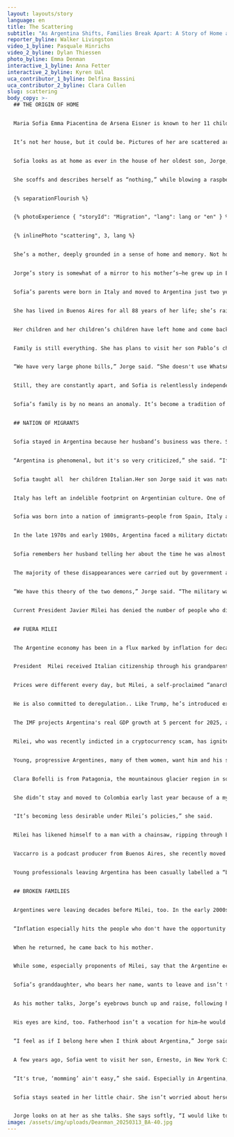 ```yaml
---
layout: layouts/story
language: en
title: The Scattering
subtitle: "As Argentina Shifts, Families Break Apart: A Story of Home and Migration"
reporter_byline: Walker Livingston
video_1_byline: Pasquale Hinrichs
video_2_byline: Dylan Thiessen
photo_byline: Emma Denman
interactive_1_byline: Anna Fetter
interactive_2_byline: Kyren Ual
uca_contributor_1_byline: Delfina Bassini
uca_contributor_2_byline: Clara Cullen
slug: scattering
body_copy: >-
  ## THE ORIGIN OF HOME


  Maria Sofia Emma Piacentina de Arsena Eisner is known to her 11 children and 34 grandchildren as Sofia. She doesn’t quite reach five feet tall, she’s quietly perched in an orange chair, rounded against the curvature of her spine. 


  It’s not her house, but it could be. Pictures of her are scattered around it, some with her hair long and brown, then short, now silver and wiry framing her face. There’s one photo on a yellow-tinted wall behind her. She’s standing tall with her late husband, Peter, as he fishes with one of their sons and a few of his children, their grandchildren. It’s about a decade old by its fray and color. 


  Sofia looks as at home as ever in the house of her oldest son, Jorge, in Chaleco, just outside the city limits of Buenos Aires. It’s picturesque. As she talks, she looks at the long pool through the tall window, teeming green grass and the tiniest breeze surrounding her, drifting into the house. She remembers the birth of all 11 of her children, meeting her 34 grandchildren (split right down the middle, 17 girls and 17 boys). 


  She scoffs and describes herself as “nothing,” while blowing a raspberry and looking off into the lush bushes bordering the pool. Not Argentine, not Italian, not one, not the other —but she’s the opposite of nothing.  


  {% separationFlourish %}


  {% photoExperience { "storyId": "Migration", "lang": lang or "en" } %}


  {% inlinePhoto "scattering", 3, lang %}


  She’s a mother, deeply grounded in a sense of home and memory. Not home as a place, but the type of home you might find in others, in family. You can see it in her face, the way it softens when she mentions the name of one of her kids or grandkids. 


  Jorge’s story is somewhat of a mirror to his mother’s—he grew up in European schools and ended up pursuing a graduate degree in the United States. And Sofia’s story is a common narrative: European immigrantion to Argentina during the 20th century. 


  Sofia’s parents were born in Italy and moved to Argentina just two years before she was born. She speaks Italian, but also Spanish. She switches between Italian, French, Spanish and English and asks her son to explain little words and turns of phrase for her.  


  She has lived in Buenos Aires for all 88 years of her life; she’s raised her children here, sent them to schools and watched them move to other countries. Her family has splintered.  


  Her children and her children’s children have left home and come back.But when they do return, another leaves. The grass is overgrown in her lofty home that once housed all of her children, sometimes four to a room.  


  Family is still everything. She has plans to visit her son Pablo’s children in Texas soon and attend a bar mitzvah. Sitting in her chair, she declined calls, hushing her children and grandchildren away, shaking her hands at her phone, like she was in the same room as them.  


  “We have very large phone bills,” Jorge said. “She doesn't use WhatsApp, she doesn't use the new technology. She talks with everybody lots of times, if they cannot come here. Some come here more than others.” 


  Still, they are constantly apart, and Sofia is relentlessly independent. The big, Italian families that she remembers from her adolescence in Buenos Aires are splintering—because of distrust in the economy, because of growing opportunity overseas, and because of simple wanderlust. Her children are doctors, geologists, engineers and more.   


  Sofia’s family is by no means an anomaly. It’s become a tradition of sorts for Argentines, especially those with European ancestry, to become displaced and scattered throughout the world in search of opportunity outside of their home country’s economic instability and high inflation rates. Even with a new government and some cuts to spending and privatization of national resources, Argentines are beginning to hope for better days while simultaneously holding their breath that stability may not come permanently, as crises of economy have repeated themselves time and time again. Families torn by economic instability may never come back together again. 


  ## NATION OF MIGRANTS


  Sofia stayed in Argentina because her husband’s business was there. She lived through La Guerra Sucia, “The Dirty War,” and the presidencies of Perón, Macri, and now Milei. None of it fazes her anymore.  


  “Argentina is phenomenal, but it's so very criticized,” she said. “If we have Milei, bye Milei, if we have Perón, well, of course, Perón was horrible.” 


  Sofia taught all  her children Italian.Her son Jorge said it was natural that the language was passed through his mother. When Sofia married her late husband, he had to learn it too. . 


  Italy has left an indelible footprint on Argentinian culture. One of the country’s most notable figures, former president and dictator Juan Perón, was of Italian ancestry. Argentina has been labeled a “crisol de razas,” or “crucible of races,” due to the  diverse ethnic makeup , including Europeans, Indigenous communitiesand immigrants from neighboring Latin American countries. But Argentina remains overwhelmingly European.  


  Sofia was born into a nation of immigrants—people from Spain, Italy and other western European countries came to Argentina after the First and Second World Wars. According to the 1914 census, 30 percent of the population was foreign-born, a number that continues to rise. . Between the 1850s and 1950s, 3.5 million Italians immigrated to Argentina. Today, 62 percent of Argentina’s population is of  Italian ancestry. Italian is the second most spoken language in the country after Spanish.  


  In the late 1970s and early 1980s, Argentina faced a military dictatorship known as the Dirty War. During this time, millions were kidnapped, murdered or forcibly disappeared by the government. Militia groups would often impersonate military officers to stop, detain, and kidnap Argentines on the street. According to the Archives of Terror, a collection of materials piecing together the narratives of the era’s abuse, 30,000 individuals disappeared, while thousands more murdered or imprisoned. 


  Sofia remembers her husband telling her about the time he was almost kidnapped by men dressed as military officers. And once, Jorge left rugby practice at his school one day and was stopped by military officers asking for his documents. He didn’t have any and explained that he had been on a long run that day and was let go. Still, he wonders what would have happened if they hadn’t let him go, if they were military officers, if he could have become one of the disappeared.  


  The majority of these disappearances were carried out by government actors, such as the Secretaría de Inteligencia del Estado (SIDE), but some were disappeared by guerrilla groups, such as the Argentine Anticommunist Alliance, known casually as the Triple A. 


  “We have this theory of the two demons,” Jorge said. “The military was one of the demons, but the terrorists were the other demons.” 


  Current President Javier Milei has denied the number of people who disappeared during the junta dictatorship, placing blame on leftist or Perónistmilitary groups instead. In his election victory speech in 2023, he said, “There were no 30,000.” Many proponents of denialism in Argentina claim that leftist terrorists and guerrilla groups caused a higher number of these disappearances. 


  ## FUERA MILEI


  The Argentine economy has been in a flux marked by inflation for decades. The IMF and Forbes Magazine have declared Argentina as the country with the most inflation in the world—especially after the country’s 2001 financial crisis. This cyclical pattern has led many Argentines towards fleeing the country — either on foot or with their passports, as they seek citizenship elsewhere through work, 


  President  Milei received Italian citizenship through his grandparents’ heritage this year. Many others have preceded and succeeded him in doing the same. Argentinians are seeking dual citizenship in high numbers, because of a decades-long distrust in the country’s economy and its inflation crisis. Even Milei sought Italian citizenship through his grandparents’ ancestry last year.


  Prices were different every day, but Milei, a self-proclaimed “anarcho-capitalist,” claims to have calmed the market, with inflation hitting a five-year low. This February, the inflation rate was 2.4 percent. His policies are perplexing, some in line with the populist right leaders of Hungary and Turkey in Central Europe and President Donald Trump in the U.S.  


  He is also committed to deregulation.. Like Trump, he’s introduced executive policies that weaken the government’s reach. He wants to take a “chainsaw” to bureaucracy, and has built up relationships with nationalist leaders, like Trump.


  The IMF projects Argentina's real GDP growth at 5 percent for 2025, according to their website. His administration has also secured congressional approval to negotiate a new loan with the IMF, aiming to strengthen the country's financial reserves and address currency challenges.  


  Milei, who was recently indicted in a cryptocurrency scam, has ignited large-scale pushback from Argentinians about his social policies and rollbacks of social security programs. Streets in Buenos Aires’ Congreso neighborhood, the governmental center of the city, are often laden with the words “Fuera Milei” or “Out Milei”. 


  Young, progressive Argentines, many of them women, want him and his social policies gone. Some of them have left because of it. 


  Clara Bofelli is from Patagonia, the mountainous glacier region in southern Argentina. She moved to Buenos Aires in her early 20s, living somewhat of a Bohemian lifestyle, working at a migration organization that helped migrants from Venezuela. 


  She didn’t stay and moved to Colombia early last year because of a myriad of reasons—but primarily because of her frustration with the new Argentina government. 


  "It’s becoming less desirable under Milei’s policies,” she said.  


  Milei has likened himself to a man with a chainsaw, ripping through bureaucratic systems that have cost the national economy. He even gave a chainsaw to Elon Musk at the conservative CPAC convention in the U.S. where Musk brandished the saw. Still, young Argentines like Mariana Vaccarro are leaving en masse, in search of professional opportunities with higher earning potential, or out of frustration with Milei’s governing practices. 


  Vaccarro is a podcast producer from Buenos Aires, she recently moved to Madrid because she wasn’t getting paid enough, especially in comparison to her coworkers in Spain and the U.S. She wants to return home, but she said she wants to make more money before she does. 


  Young professionals leaving Argentina has been casually labelled a “brain drain.” The American Association for the Advancement of Science reports that since Milei has taken office, Argentina’s main scientific agency lost nine percent of its employees. Vaccarro and Boffelli echo that this is true for other industries too. 


  ## BROKEN FAMILIES


  Argentines were leaving decades before Milei, too. In the early 2000s, when Argentina was experiencing an economic crisis, Sofia’s son, Jorge, left Buenos Aires to pursue a Master of Business Administration in the United States at Purdue University. He  returned to Argentina a few years later and began working at Shell Inc., where he ended up introducing the concept of convenience stores to the country. His children were born and raised here. But he remembers Perón’s1990s and coming back to inflation that was worse than ever.  


  “Inflation especially hits the people who don't have the opportunity to save or to transform what they get into dollars,” he said.  


  When he returned, he came back to his mother.  


  While some, especially proponents of Milei, say that the Argentine economy is better than ever before, it’s still unlikely  for those who have moved away to return. The country experienced three hyperinflations during the 20th century and had the highest inflation rate in the world in 2023. This crisis is by no means finite.


  Sofia’s granddaughter, who bears her name, wants to leave and isn’t thinking twice about it. She’s planning to moveto Spain and says it won’t splinter any of her familial bonds because of the number of family members who have chosen to leave before her. 


  As his mother talks, Jorge’s eyebrows bunch up and raise, following his mother’s utterance of every word. He follows her, but she only follows herself—a matriarch to her core. Jorge visits with his mother and drives her around, her sitting in the back of his tiny black car. 


  His eyes are kind, too. Fatherhood isn’t a vocation for him—he would be with his children, who are spread out across continents, every waking moment if he could. Like mother, like son. He said he tries to push his sons to leave, to open their minds, to have international experiences. 


  “I feel as if I belong here when I think about Argentina,” Jorge said. But he wants his children to be able to leave, and he’s happy to see them grow. Perhaps he learned it from his mother. 


  A few years ago, Sofia went to visit her son, Ernesto, in New York City. They gave her a pink mug, laden with the phrase, *Mom-ming ain’t easy.* 


  “It's true, ‘momming’ ain't easy,” she said. Especially in Argentina, especially for her.


  Sofia stays seated in her little chair. She isn’t worried about herself, but about “that one,” she says, pointing at Jorge. Most days, she reads and keeps her house in shape. She doesn’t tend to her garden anymore, though she used to.  


  Jorge looks on at her as she talks. She says softly, “I would like to die in peace, I would like to die in a very normal way.”
image: /assets/img/uploads/Deanman_20250313_BA-40.jpg
---
```

